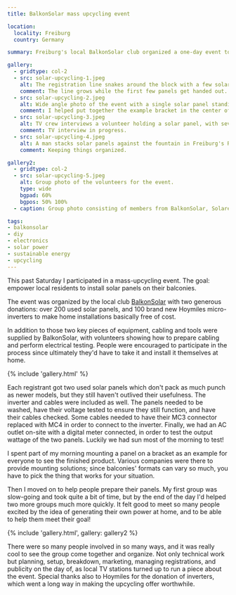 ```yaml
---
title: BalkonSolar mass upcycling event

location:
  locality: Freiburg
  country: Germany

summary: Freiburg's local BalkonSolar club organized a one-day event to supply over 100 local residents with their own balcony solar systems.

gallery:
  - gridtype: col-2
  - src: solar-upcycling-1.jpeg
    alt: The registration line snakes around the block with a few solar panels already being worked on.
    comment: The line grows while the first few panels get handed out.
  - src: solar-upcycling-2.jpeg
    alt: Wide angle photo of the event with a single solar panel standing as an example near the middle of the photo.
    comment: I helped put together the example bracket in the center of the photo.
  - src: solar-upcycling-3.jpeg
    alt: TV crew interviews a volunteer holding a solar panel, with several solar panels laying around them on the cobblestone.
    comment: TV interview in progress.
  - src: solar-upcycling-4.jpeg
    alt: A man stacks solar panels against the fountain in Freiburg's Rathausplatz
    comment: Keeping things organized.

gallery2:
  - gridtype: col-2
  - src: solar-upcycling-5.jpeg
    alt: Group photo of the volunteers for the event.
    type: wide
    bgpad: 60%
    bgpos: 50% 100%
  - caption: Group photo consisting of members from BalkonSolar, Solare Zukunft, Klimacamp Freiburg, Hoymiles, and more.

tags:
- balkonsolar
- diy
- electronics
- solar power
- sustainable energy
- upcycling
---
```


This past Saturday I participated in a mass-upcycling event. The goal: empower local residents to install solar panels on their balconies.

The event was organized by the local club [BalkonSolar](https://balkon.solar) with two generous donations: over 200 used solar panels, and 100 brand new Hoymiles micro-inverters to make home installations basically free of cost.

In addition to those two key pieces of equipment, cabling and tools were supplied by BalkonSolar, with volunteers showing how to prepare cabling and perform electrical testing. People were encouraged to participate in the process since ultimately they'd have to take it and install it themselves at home.

{% include 'gallery.html' %}

Each registrant got two used solar panels which don't pack as much punch as newer models, but they still haven't outlived their usefulness. The inverter and cables were included as well. The panels needed to be washed, have their voltage tested to ensure they still function, and have their cables checked. Some cables needed to have their MC3 connector replaced with MC4 in order to connect to the inverter. Finally, we had an AC outlet on-site with a digital meter connected, in order to test the output wattage of the two panels. Luckily we had sun most of the morning to test!

I spent part of my morning mounting a panel on a bracket as an example for everyone to see the finished product. Various companies were there to provide mounting solutions; since balconies' formats can vary so much, you have to pick the thing that works for your situation.

Then I moved on to help people prepare their panels. My first group was slow-going and took quite a bit of time, but by the end of the day I'd helped two more groups much more quickly. It felt good to meet so many people excited by the idea of generating their own power at home, and to be able to help them meet their goal!

{% include 'gallery.html', gallery: gallery2 %}

There were so many people involved in so many ways, and it was really cool to see the group come together and organize. Not only technical work but planning, setup, breakdown, marketing, managing registrations, and publicity on the day of, as local TV stations turned up to run a piece about the event. Special thanks also to Hoymiles for the donation of inverters, which went a long way in making the upcycling offer worthwhile.
